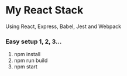 # My React Stack

Using React, Express, Babel, Jest and Webpack

### Easy setup 1, 2, 3...
1) npm install
2) npm run build
3) npm start
